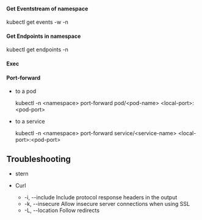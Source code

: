 
#### Get Eventstream of namespace
  kubectl get events -w -n <namespace>

#### Get Endpoints in namespace
  kubectl get endpoints -n <namespace>

#### Exec

#### Port-forward 

 - to a pod

    kubectl -n \<namespace\> port-forward pod/\<pod-name\> \<local-port\>:\<pod-port\>
      
 - to a service
   
    kubectl -n \<namespace\> port-forward service/\<service-name\> \<local-port\>:\<pod-port\>
 

## Troubleshooting
- stern
  
- Curl
    - -i, --include       Include protocol response headers in the output
    - -k, --insecure      Allow insecure server connections when using SSL
    - -L, --location      Follow redirects
